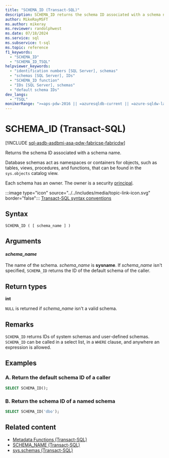 ```yaml
---
title: "SCHEMA_ID (Transact-SQL)"
description: SCHEMA_ID returns the schema ID associated with a schema name.
author: MikeRayMSFT
ms.author: mikeray
ms.reviewer: randolphwest
ms.date: 07/18/2024
ms.service: sql
ms.subservice: t-sql
ms.topic: reference
f1_keywords:
  - "SCHEMA_ID"
  - "SCHEMA_ID_TSQL"
helpviewer_keywords:
  - "identification numbers [SQL Server], schemas"
  - "schemas [SQL Server], IDs"
  - "SCHEMA_ID function"
  - "IDs [SQL Server], schemas"
  - "default schema IDs"
dev_langs:
  - "TSQL"
monikerRange: ">=aps-pdw-2016 || =azuresqldb-current || =azure-sqldw-latest || >=sql-server-2016 || >=sql-server-linux-2017 || =azuresqldb-mi-current || =fabric"
---
```

# SCHEMA_ID (Transact-SQL)

[!INCLUDE [sql-asdb-asdbmi-asa-pdw-fabricse-fabricdw](../../includes/applies-to-version/sql-asdb-asdbmi-asa-pdw-fabricse-fabricdw.md)]

Returns the schema ID associated with a schema name.

Database schemas act as namespaces or containers for objects, such as tables, views, procedures, and functions, that can be found in the `sys.objects` catalog view.

Each schema has an owner. The owner is a security [principal](../../relational-databases/security/authentication-access/principals-database-engine.md).

:::image type="icon" source="../../includes/media/topic-link-icon.svg" border="false"::: [Transact-SQL syntax conventions](../../t-sql/language-elements/transact-sql-syntax-conventions-transact-sql.md)

## Syntax

```syntaxsql
SCHEMA_ID ( [ schema_name ] )
```

## Arguments

#### *schema_name*

The name of the schema. *schema_name* is **sysname**. If *schema_name* isn't specified, `SCHEMA_ID` returns the ID of the default schema of the caller.

## Return types

**int**

`NULL` is returned if *schema_name* isn't a valid schema.

## Remarks

`SCHEMA_ID` returns IDs of system schemas and user-defined schemas. `SCHEMA_ID` can be called in a select list, in a `WHERE` clause, and anywhere an expression is allowed.

## Examples

### A. Return the default schema ID of a caller

```sql
SELECT SCHEMA_ID();
```

### B. Return the schema ID of a named schema

```sql
SELECT SCHEMA_ID('dbo');
```

## Related content

- [Metadata Functions (Transact-SQL)](metadata-functions-transact-sql.md)
- [SCHEMA_NAME (Transact-SQL)](schema-name-transact-sql.md)
- [sys.schemas (Transact-SQL)](../../relational-databases/system-catalog-views/schemas-catalog-views-sys-schemas.md)

